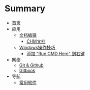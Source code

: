 # Summary

* [首页](README.md)
* 应用
  * [文档编辑](应用/文档编辑/文档编辑.md)
  	* [CHM文档](应用/文档编辑/chm.md)
  * [Windows操作技巧](应用/Windows操作技术/windows.md)
  	* [添加 "Run CMD Here" 到右键](应用/Windows操作技术/CMD右键.md)
* 网络
  * [Git & Github](网络/gitandgithub.md)
  * [Gitbook](网络/aboutgitbook/gitbook.md)
* 导航
  * [常用软件](导航/常用软件.md)